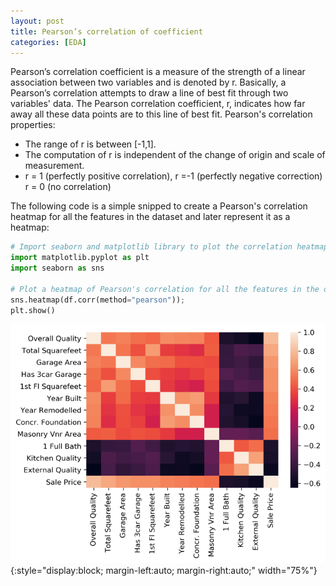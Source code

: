```yaml
---
layout: post
title: Pearson’s correlation of coefficient
categories: [EDA]
---
```


Pearson’s correlation coefficient is a measure of the strength of a linear association between two variables and is denoted by r. Basically, a Pearson’s correlation attempts to draw a line of best fit through two variables' data. The Pearson correlation coefficient, r, indicates how far away all these data points are to this line of best fit. Pearson's correlation properties:

* The range of r is between [-1,1].
* The computation of r is independent of the change of origin and scale of measurement.
* r = 1 (perfectly positive correlation), r =-1 (perfectly negative correction)
r = 0 (no correlation)

The following code is a simple snipped to create a Pearson's correlation heatmap for all the features in the dataset and later represent it as a heatmap:

```python
# Import seaborn and matplotlib library to plot the correlation heatmap
import matplotlib.pyplot as plt
import seaborn as sns

# Plot a heatmap of Pearson's correlation for all the features in the dataset
sns.heatmap(df.corr(method="pearson"));
plt.show()
```

![placeholder](/images/pearson_heatmap.png){:style="display:block; margin-left:auto; margin-right:auto;"  width="75%"}

